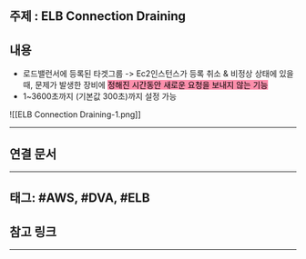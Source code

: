 

## 주제 :  ELB Connection Draining



## 내용 


- 로드밸런서에 등록된 타겟그룹 -> Ec2인스턴스가 등록 취소 & 비정상 상태에 있을 때, 문제가 발생한 장비에 <mark style="background: #FF5582A6;">정해진 시간동안 새로운 요청을 보내지 않는 기능</mark>
- 1~3600초까지 (기본값 300초)까지 설정 가능


![[ELB Connection Draining-1.png]]




----


## 연결 문서







---

## 태그: #AWS, #DVA, #ELB






## 참고 링크




---
